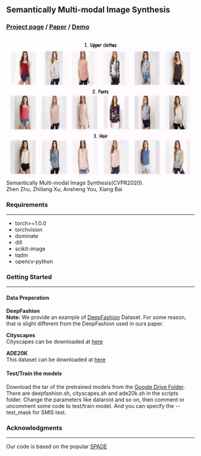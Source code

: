 Semantically Multi-modal Image Synthesis
---
### [Project page](http://seanseattle.github.io/SMIS) / [Paper](https://arxiv.org/abs/2003.12697)  / [Demo](https://www.youtube.com/watch?v=uarUonGi_ZU&t=2s)
![gif demo](docs/imgs/smis.gif) \
Semantically Multi-modal Image Synthesis(CVPR2020). \
Zhen Zhu, Zhiliang Xu, Ansheng You, Xiang Bai

### Requirements
---
- torch>=1.0.0
- torchvision
- dominate
- dill
- scikit-image
- tqdm
- opencv-python

### Getting Started
----
#### Data Preperation
**DeepFashion** \
**Note:** We provide an example of [DeepFashion]((https://drive.google.com/open?id=1ckx35-mlMv57yzv47bmOCrWTm5l2X-zD)) Dataset. For some reason, that is slight different from the DeepFashion used in ours paper.


**Cityscapes** \
Cityscapes can be downloaded at [here](https://www.cityscapes-dataset.com/)

**ADE20K** \
This dataset can be downloaded at [here](http://sceneparsing.csail.mit.edu/) 

#### Test/Train the models
Download the tar of the pretrained models from the [Google Drive Folder](https://drive.google.com/open?id=1og_9By_xdtnEd9-xawAj4jYbXR6A9deG).
There are deepfashion.sh, cityscapes.sh and ade20k.sh in the scripts folder. Change the parameters like dataroot and so on, then comment or uncomment some code to test/train model. 
And you can specify the --test_mask for SMIS test.  

  
### Acknowledgments
---
Our code is based on the popular [SPADE](https://github.com/NVlabs/SPADE)
